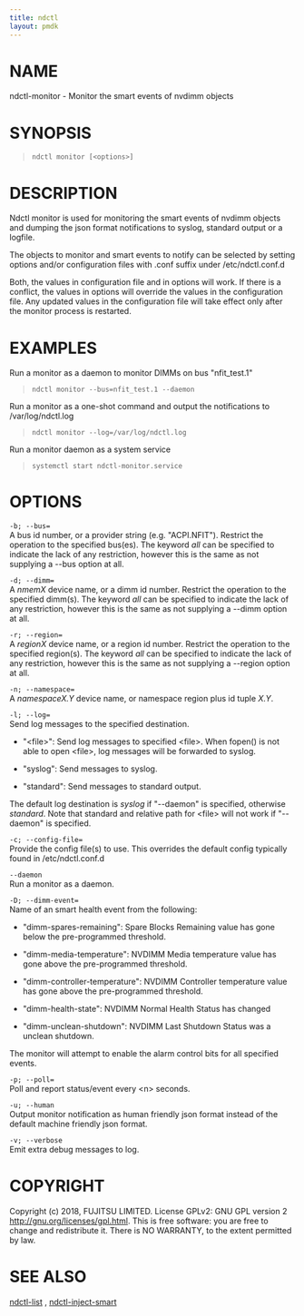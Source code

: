 ```yaml
---
title: ndctl
layout: pmdk
---
```


# NAME

ndctl-monitor - Monitor the smart events of nvdimm objects

# SYNOPSIS

>     ndctl monitor [<options>]

# DESCRIPTION

Ndctl monitor is used for monitoring the smart events of nvdimm objects
and dumping the json format notifications to syslog, standard output or
a logfile.

The objects to monitor and smart events to notify can be selected by
setting options and/or configuration files with .conf suffix under
/etc/ndctl.conf.d

Both, the values in configuration file and in options will work. If
there is a conflict, the values in options will override the values in
the configuration file. Any updated values in the configuration file
will take effect only after the monitor process is restarted.

# EXAMPLES

Run a monitor as a daemon to monitor DIMMs on bus "nfit_test.1"

>     ndctl monitor --bus=nfit_test.1 --daemon

Run a monitor as a one-shot command and output the notifications to
/var/log/ndctl.log

>     ndctl monitor --log=/var/log/ndctl.log

Run a monitor daemon as a system service

>     systemctl start ndctl-monitor.service

# OPTIONS

`-b; --bus=`  
A bus id number, or a provider string (e.g. "ACPI.NFIT"). Restrict the
operation to the specified bus(es). The keyword *all* can be specified
to indicate the lack of any restriction, however this is the same as not
supplying a --bus option at all.

`-d; --dimm=`  
A *nmemX* device name, or a dimm id number. Restrict the operation to
the specified dimm(s). The keyword *all* can be specified to indicate
the lack of any restriction, however this is the same as not supplying a
--dimm option at all.

`-r; --region=`  
A *regionX* device name, or a region id number. Restrict the operation
to the specified region(s). The keyword *all* can be specified to
indicate the lack of any restriction, however this is the same as not
supplying a --region option at all.

`-n; --namespace=`  
A *namespaceX.Y* device name, or namespace region plus id tuple *X.Y*.

`-l; --log=`  
Send log messages to the specified destination.

-   "\<file>": Send log messages to specified \<file>. When fopen() is
    not able to open \<file>, log messages will be forwarded to syslog.

-   "syslog": Send messages to syslog.

-   "standard": Send messages to standard output.

The default log destination is *syslog* if "--daemon" is specified,
otherwise *standard*. Note that standard and relative path for \<file>
will not work if "--daemon" is specified.

`-c; --config-file=`  
Provide the config file(s) to use. This overrides the default config
typically found in /etc/ndctl.conf.d

`--daemon`  
Run a monitor as a daemon.

`-D; --dimm-event=`  
Name of an smart health event from the following:

-   "dimm-spares-remaining": Spare Blocks Remaining value has gone below
    the pre-programmed threshold.

-   "dimm-media-temperature": NVDIMM Media temperature value has gone
    above the pre-programmed threshold.

-   "dimm-controller-temperature": NVDIMM Controller temperature value
    has gone above the pre-programmed threshold.

-   "dimm-health-state": NVDIMM Normal Health Status has changed

-   "dimm-unclean-shutdown": NVDIMM Last Shutdown Status was a unclean
    shutdown.

The monitor will attempt to enable the alarm control bits for all
specified events.

`-p; --poll=`  
Poll and report status/event every \<n> seconds.

`-u; --human`  
Output monitor notification as human friendly json format instead of the
default machine friendly json format.

`-v; --verbose`  
Emit extra debug messages to log.

# COPYRIGHT

Copyright (c) 2018, FUJITSU LIMITED. License GPLv2: GNU GPL version 2
<http://gnu.org/licenses/gpl.html>. This is free software: you are free
to change and redistribute it. There is NO WARRANTY, to the extent
permitted by law.

# SEE ALSO

[ndctl-list](ndctl-list.md) , [ndctl-inject-smart](ndctl-inject-smart.md)
